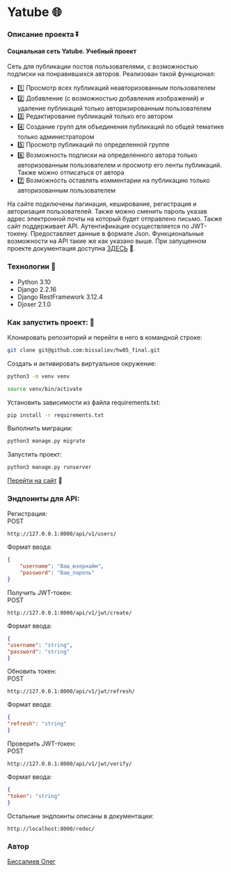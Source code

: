 # Yatube :globe_with_meridians:


### Описание проекта :arrow_double_down:
#### Cоциальная сеть Yatube. Учебный проект

Сеть для публикации постов пользователями, с возможностью подписки на понравившихся авторов. Реализован такой функционал:
- :one: Просмотр всех публикаций неавторизованным пользователем
- :two: Добавление (с возможностью добавления изображений) и удаление публикаций только авторизированным пользователем
- :three: Редактирование публикаций только его автором
- :four: Создание групп для объединения публикаций по общей тематике только администратором
- :five: Просмотр публикаций по определенной группе
- :six: Возможность подписки на определенного автора только авторизованным пользователем и просмотр его ленты публикаций. Также можно отписаться от автора
- :seven: Возможность оставлять комментарии на публикацию только авторизованным пользователем

На  сайте подключены пагинация, кеширование, регистрация и авторизация пользователей. Также можно сменить пароль указав адрес электронной почты на который будет отправлено письмо. Также сайт поддерживает API. Аутентификация осуществляется по JWT-токену. Предоставляет данные в формате Json. Функциональные возможности на API такие же как указано выше. При запущенном проекте документация доступна [ЗДЕСЬ](http://localhost:8000/redoc/) :page_with_curl:.


### Технологии :wrench:
- Python 3.10
- Django 2.2.16
- Django RestFramework 3.12.4
- Djoser 2.1.0


### Как запустить проект: :balloon:

Клонировать репозиторий и перейти в него в командной строке:

```bash
git clone git@github.com:bissaliev/hw05_final.git
```

Cоздать и активировать виртуальное окружение:

```bash
python3 -m venv venv
```

```bash
source venv/bin/activate
```

Установить зависимости из файла requirements.txt:

```bash
pip install -r requirements.txt
```

Выполнить миграции:

```bash
python3 manage.py migrate
```

Запустить проект:

```bash
python3 manage.py runserver
```

[Перейти на сайт](http://localhost:8000/) :rocket:


### Эндпоинты для API:

Регистрация:  
POST
```
http://127.0.0.1:8000/api/v1/users/
```
Формат ввода:
```json
{
    "username": "Ваш_юзернайм",
    "password": "Ваш_пароль"
}
```


Получить JWT-токен:  
POST
```
http://127.0.0.1:8000/api/v1/jwt/create/
```
Формат ввода:
```json
{
"username": "string",
"password": "string"
}
```

Обновить токен:  
POST
```
http://127.0.0.1:8000/api/v1/jwt/refresh/
```
Формат ввода:
```json
{
"refresh": "string"
}
```

Проверить JWT-токен:  
POST
```
http://127.0.0.1:8000/api/v1/jwt/verify/
```
Формат ввода:
```json
{
"token": "string"
}
```

Остальные эндпоинты описаны в документации:
```
http://localhost:8000/redoc/
```


### Автор
[Биссалиев Олег](https://github.com/bissaliev)
